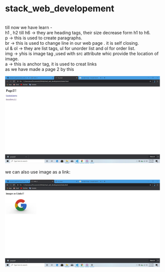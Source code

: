# stack_web_developement
<br>
till now we have learn -<br>
h1 , h2 till h6 -> they are heading tags, their size decrease form h1 to h6.<br>
p -> this is used to create  paragraphs.<br>
br -> this is used to change line in our web page . it is self closing.<br>
ul & ol -> they are list tags, ul for unorder list and ol for order list.<br>
img -> yhis is image tag ,used with src attribute whic provide the location of image.<br>
a -> this is anchor tag, it is used to creat links<br>
as we have made a page 2 by this

![](images/page2.png)
<br><br>
we can also use image as a link:<br> <br>
![](images/google_link_img.jpg)
